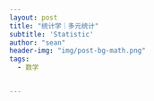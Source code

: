 ```yaml
---
layout: post
title: "统计学｜多元统计"
subtitle: 'Statistic'
author: "sean"
header-img: "img/post-bg-math.png"
tags:
  - 数学


---
```


